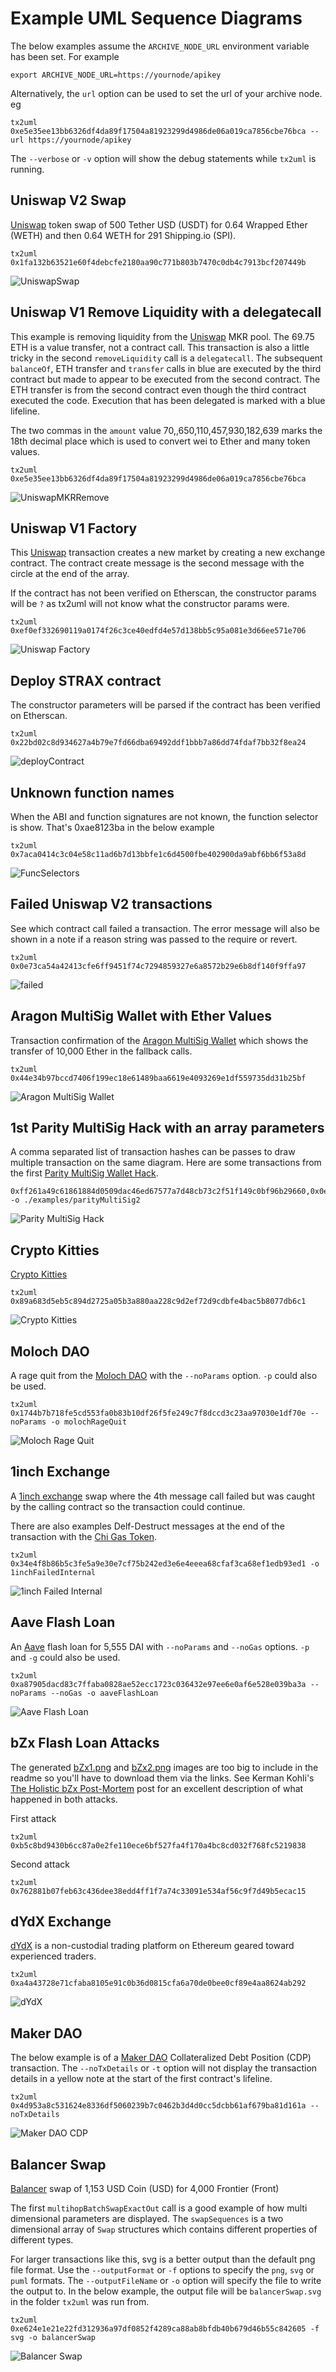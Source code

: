# Example UML Sequence Diagrams

The below examples assume the `ARCHIVE_NODE_URL` environment variable has been set. For example

```
export ARCHIVE_NODE_URL=https://yournode/apikey
```

Alternatively, the `url` option can be used to set the url of your archive node. eg

```
tx2uml 0xe5e35ee13bb6326df4da89f17504a81923299d4986de06a019ca7856cbe76bca --url https://yournode/apikey
```

The `--verbose` or `-v` option will show the debug statements while `tx2uml` is running.

## Uniswap V2 Swap

[Uniswap](https://uniswap.exchange/) token swap of 500 Tether USD (USDT) for 0.64 Wrapped Ether (WETH) and then 0.64 WETH for 291 Shipping.io (SPI).

```
tx2uml 0x1fa132b63521e60f4debcfe2180aa90c771b803b7470c0db4c7913bcf207449b
```

![UniswapSwap](./uniswapSwap.png)

## Uniswap V1 Remove Liquidity with a delegatecall

This example is removing liquidity from the [Uniswap](https://uniswap.exchange/) MKR pool. The 69.75 ETH is a value transfer, not a contract call.
This transaction is also a little tricky in the second `removeLiquidity` call is a `delegatecall`. The subsequent `balanceOf`, ETH transfer and `transfer` calls in blue are executed by the third contract but made to appear to be executed from the second contract. The ETH transfer is from the second contract even though the third contract executed the code. Execution that has been delegated is marked with a blue lifeline.

The two commas in the `amount` value 70,,650,110,457,930,182,639 marks the 18th decimal place which is used to convert wei to Ether and many token values.

```
tx2uml 0xe5e35ee13bb6326df4da89f17504a81923299d4986de06a019ca7856cbe76bca
```

![UniswapMKRRemove](./uniswapMKRRemove.png)

## Uniswap V1 Factory

This [Uniswap](https://uniswap.exchange/) transaction creates a new market by creating a new exchange contract. The contract create message is the second message with the circle at the end of the array.

If the contract has not been verified on Etherscan, the constructor params will be `?` as tx2uml will not know what the constructor params were.

```
tx2uml 0xef0ef332690119a0174f26c3ce40edfd4e57d138bb5c95a081e3d66ee571e706
```

![Uniswap Factory](./uniswapFactory.png)

## Deploy STRAX contract

The constructor parameters will be parsed if the contract has been verified on Etherscan.

```
tx2uml 0x22bd02c8d934627a4b79e7fd66dba69492ddf1bbb7a86dd74fdaf7bb32f8ea24
```

![deployContract](./deployContract.png)

## Unknown function names

When the ABI and function signatures are not known, the function selector is show. That's 0xae8123ba in the below example

```
tx2uml 0x7aca0414c3c04e58c11ad6b7d13bbfe1c6d4500fbe402900da9abf6bb6f53a8d
```

![FuncSelectors](./funcSelectors.png)

## Failed Uniswap V2 transactions

See which contract call failed a transaction. The error message will also be shown in a note if a reason string was passed to the require or revert.

```
tx2uml 0x0e73ca54a42413cfe6ff9451f74c7294859327e6a8572b29e6b8df140f9ffa97
```

![failed](./failedTx.png)

## Aragon MultiSig Wallet with Ether Values

Transaction confirmation of the [Aragon MultiSig Wallet](https://etherscan.io/address/0xcafe1a77e84698c83ca8931f54a755176ef75f2c) which shows the transfer of 10,000 Ether in the fallback calls.

```
tx2uml 0x44e34b97bccd7406f199ec18e61489baa6619e4093269e1df559735dd31b25bf
```

![Aragon MultiSig Wallet](./aragonMultiSig.png)

## 1st Parity MultiSig Hack with an array parameters

A comma separated list of transaction hashes can be passes to draw multiple transaction on the same diagram.
Here are some transactions from the first [Parity MultiSig Wallet Hack](https://blog.openzeppelin.com/on-the-parity-wallet-multisig-hack-405a8c12e8f7/).

```
0xff261a49c61861884d0509dac46ed67577a7d48cb73c2f51f149c0bf96b29660,0x0e0d16475d2ac6a4802437a35a21776e5c9b681a77fef1693b0badbb6afdb083,0x9dbf0326a03a2a3719c27be4fa69aacc9857fd231a8d9dcaede4bb083def75ec,0xeef10fc5170f669b86c4cd0444882a96087221325f8bf2f55d6188633aa7be7c -o ./examples/parityMultiSig2
```

![Parity MultiSig Hack](./parityMultiSig.png)

## Crypto Kitties

[Crypto Kitties](https://www.cryptokitties.co/)

```
tx2uml 0x89a683d5eb5c894d2725a05b3a880aa228c9d2ef72d9cdbfe4bac5b8077db6c1
```

![Crypto Kitties](./kitties.png)

## Moloch DAO

A rage quit from the [Moloch DAO](https://molochdao.com/) with the `--noParams` option. `-p` could also be used.

```
tx2uml 0x1744b7b718fe5cd553fa0b83b10df26f5fe249c7f8dccd3c23aa97030e1df70e --noParams -o molochRageQuit
```

![Moloch Rage Quit](./molochRageQuit.png)

## 1inch Exchange

A [1inch exchange](https://1inch.exchange/) swap where the 4th message call failed but was caught by the calling contract so the transaction could continue.

There are also examples Delf-Destruct messages at the end of the transaction with the [Chi Gas Token](https://1inch-exchange.medium.com/1inch-introduces-chi-gastoken-d0bd5bb0f92b).

```
tx2uml 0x34e4f8b86b5c3fe5a9e30e7cf75b242ed3e6e4eeea68cfaf3ca68ef1edb93ed1 -o 1inchFailedInternal
```

![1inch Failed Internal](./1inchFailedInternal.png)

## Aave Flash Loan

An [Aave](https://aave.com/) flash loan for 5,555 DAI with `--noParams` and `--noGas` options. `-p` and `-g` could also be used.

```
tx2uml 0xa87905dacd83c7ffaba0828ae52ecc1723c036432e97ee6e0af6e528e039ba3a --noParams --noGas -o aaveFlashLoan
```

![Aave Flash Loan](./aaveFlashLoan.png)

## bZx Flash Loan Attacks

The generated [bZx1.png](./bZx1.png) and [bZx2.png](./bZx2.png) images are too big to include in the readme so you'll have to download them via the links. See Kerman Kohli's [The Holistic bZx Post-Mortem](https://defiweekly.substack.com/p/announcing-defi-audits-and-the-holistic) post for an excellent description of what happened in both attacks.

First attack

```
tx2uml 0xb5c8bd9430b6cc87a0e2fe110ece6bf527fa4f170a4bc8cd032f768fc5219838
```

Second attack

```
tx2uml 0x762881b07feb63c436dee38edd4ff1f7a74c33091e534af56c9f7d49b5ecac15
```

## dYdX Exchange

[dYdX](https://dydx.exchange/) is a non-custodial trading platform on Ethereum geared toward experienced traders.

```
tx2uml 0xa4a43728e71cfaba8105e91c0b36d0815cfa6a70de0bee0cf89e4aa8624ab292
```

![dYdX](./dydx.png)

## Maker DAO

The below example is of a [Maker DAO](https://makerdao.com/) Collateralized Debt Position (CDP) transaction. The `--noTxDetails` or `-t` option will not display the transaction details in a yellow note at the start of the first contract's lifeline.

```
tx2uml 0x4d953a8c531624e8336df5060239b7c0462b3d4d0cc5dcbb61af679ba81d161a --noTxDetails
```

![Maker DAO CDP](./makerDao.png)

## Balancer Swap

[Balancer](https://balancer.finance/) swap of 1,153 USD Coin (USD) for 4,000 Frontier (Front)

The first `multihopBatchSwapExactOut` call is a good example of how multi dimensional parameters are displayed. The `swapSequences` is a two dimensional array of `Swap` structures which contains different properties of different types. 

For larger transactions like this, svg is a better output than the default png file format. Use the `--outputFormat` or `-f` options to specify the `png`, `svg` or `puml` formats.
The `--outputFileName` or `-o` option will specify the file to write the output to.
In the below example, the output file will be `balancerSwap.svg` in the folder `tx2uml` was run from.

```
tx2uml 0xe624e1e21e22fd312936a97df0852f4289ca88ab8bfdb40b679d46b55c842605 -f svg -o balancerSwap
```

![Balancer Swap](./balancerSwap.svg?sanitize=true)
